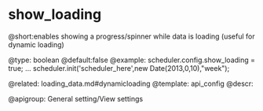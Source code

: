 show_loading
=============
@short:enables showing a progress/spinner while data is loading (useful for dynamic loading)
	

@type: boolean
@default:false
@example:
scheduler.config.show_loading = true;
...
scheduler.init('scheduler_here',new Date(2013,0,10),"week");

@related:
	loading_data.md#dynamicloading
@template:	api_config
@descr:

@apigroup: General setting/View settings
